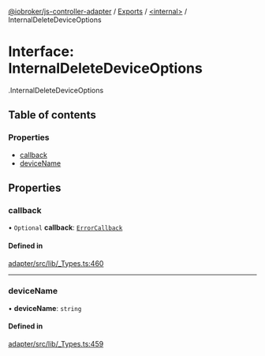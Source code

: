 [@iobroker/js-controller-adapter](../README.md) / [Exports](../modules.md) / [<internal\>](../modules/internal_.md) / InternalDeleteDeviceOptions

# Interface: InternalDeleteDeviceOptions

[<internal>](../modules/internal_.md).InternalDeleteDeviceOptions

## Table of contents

### Properties

- [callback](internal_.InternalDeleteDeviceOptions.md#callback)
- [deviceName](internal_.InternalDeleteDeviceOptions.md#devicename)

## Properties

### callback

• `Optional` **callback**: [`ErrorCallback`](../modules/internal_.md#errorcallback)

#### Defined in

[adapter/src/lib/_Types.ts:460](https://github.com/ioBroker/ioBroker.js-controller/blob/46b1734c/packages/adapter/src/lib/_Types.ts#L460)

___

### deviceName

• **deviceName**: `string`

#### Defined in

[adapter/src/lib/_Types.ts:459](https://github.com/ioBroker/ioBroker.js-controller/blob/46b1734c/packages/adapter/src/lib/_Types.ts#L459)
